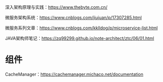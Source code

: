 深入架构原理与实践：https://www.thebyte.com.cn/

微服务架构系统：https://www.cnblogs.com/jiujuan/p/17307285.html

微服务系列文章：https://www.cnblogs.com/kklldog/p/microservice-list.html

JAVA架构师笔记：https://zq99299.github.io/note-architect/ztc/06/01.html



# 组件

CacheManager：https://cachemanager.michaco.net/documentation